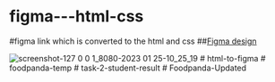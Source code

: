 ﻿# figma---html-css
#figma link which is converted to the html and css 
##[Figma design](https://www.figma.com/file/1ZJ79xK3oGUaXOHWQEhfbH/Untitled?node-id=1%3A17&t=z6hjW7HYXEIyIP0Z-0)


![screenshot-127 0 0 1_8080-2023 01 25-10_25_19](https://user-images.githubusercontent.com/57358963/214487170-6287ec73-b624-4796-b932-fc66f5ed034d.png)
#   h t m l - t o - f i g m a  
 #   f o o d p a n d a - t e m p  
 #   t a s k - 2 - s t u d e n t - r e s u l t  
 #   F o o d p a n d a - U p d a t e d  
 